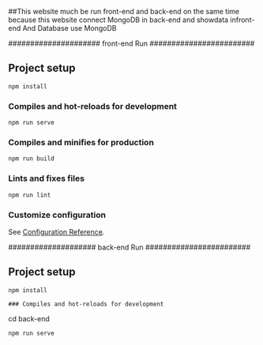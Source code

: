 ##This website much be run front-end and back-end on the same time 
because this website connect MongoDB in back-end and showdata infront-end
And Database use MongoDB

##################### front-end Run ########################

## Project setup
```
npm install
```

### Compiles and hot-reloads for development
```
npm run serve
```

### Compiles and minifies for production
```
npm run build
```

### Lints and fixes files
```
npm run lint
```

### Customize configuration
See [Configuration Reference](https://cli.vuejs.org/config/).




#################### back-end Run  ########################


## Project setup
```
npm install

### Compiles and hot-reloads for development
```
cd back-end
```
npm run serve
```
